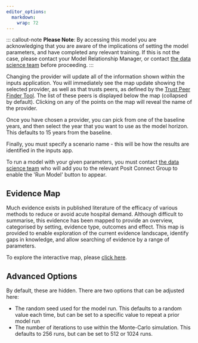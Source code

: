 ```yaml
---
editor_options: 
  markdown: 
    wrap: 72
---
```


::: callout-note
**Please Note**: By accessing this model you are acknowledging that you
are aware of the implications of setting the model parameters, and have
completed any relevant training. If this is not the case, please contact
your Model Relationship Manager, or contact [the data science
team](mlcsu.su.datascience@nhs.net) before proceeding.
:::

Changing the provider will update all of the information shown within
the inputs application. You will immediately see the map update showing
the selected provider, as well as that trusts peers, as defined by the
[Trust Peer Finder
Tool](https://app.powerbi.com/view?r=eyJrIjoiMjdiOWQ4YTktNmNiNC00MmIwLThjNzktNWVmMmJmMzllNmViIiwidCI6IjUwZjYwNzFmLWJiZmUtNDAxYS04ODAzLTY3Mzc0OGU2MjllMiIsImMiOjh9).
The list of these peers is displayed below the map (collapsed by
default). Clicking on any of the points on the map will reveal the name
of the provider.

Once you have chosen a provider, you can pick from one of the baseline
years, and then select the year that you want to use as the model
horizon. This defaults to 15 years from the baseline.

Finally, you must specify a scenario name - this will be how the results
are identified in the inputs app.

To run a model with your given parameters, you must contact [the data
science team](mlcsu.su.datascience@nhs.net) who will add you to the
relevant Posit Connect Group to enable the 'Run Model' button to appear.

## Evidence Map

Much evidence exists in published literature of the efficacy of various
methods to reduce or avoid acute hospital demand. Although difficult to
summarise, this evidence has been mapped to provide an overview,
categorised by setting, evidence type, outcomes and effect. This map is
provided to enable exploration of the current evidence landscape,
identify gaps in knowledge, and allow searching of evidence by a range
of parameters.

To explore the interactive map, please [click
here](https://connect.strategyunitwm.nhs.uk/nhp_evidence_map/).

## Advanced Options

By default, these are hidden. There are two options that can be adjusted
here:

-   The random seed used for the model run. This defaults to a random
    value each time, but can be set to a specific value to repeat a
    prior model run
-   The number of iterations to use within the Monte-Carlo simulation.
    This defaults to 256 runs, but can be set to 512 or 1024 runs.
